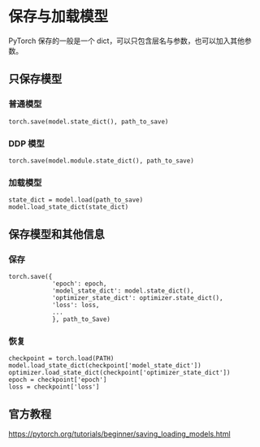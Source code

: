 # 保存与加载模型

PyTorch 保存的一般是一个 dict，可以只包含层名与参数，也可以加入其他参数。

## 只保存模型

### 普通模型

```
torch.save(model.state_dict(), path_to_save)
```

### DDP 模型

```
torch.save(model.module.state_dict(), path_to_save)
```

### 加载模型

```
state_dict = model.load(path_to_save)
model.load_state_dict(state_dict)
```

## 保存模型和其他信息

### 保存

```
torch.save({
            'epoch': epoch,
            'model_state_dict': model.state_dict(),
            'optimizer_state_dict': optimizer.state_dict(),
            'loss': loss,
            ...
            }, path_to_Save)
```

### 恢复

```
checkpoint = torch.load(PATH)
model.load_state_dict(checkpoint['model_state_dict'])
optimizer.load_state_dict(checkpoint['optimizer_state_dict'])
epoch = checkpoint['epoch']
loss = checkpoint['loss']
```

## 官方教程

https://pytorch.org/tutorials/beginner/saving_loading_models.html